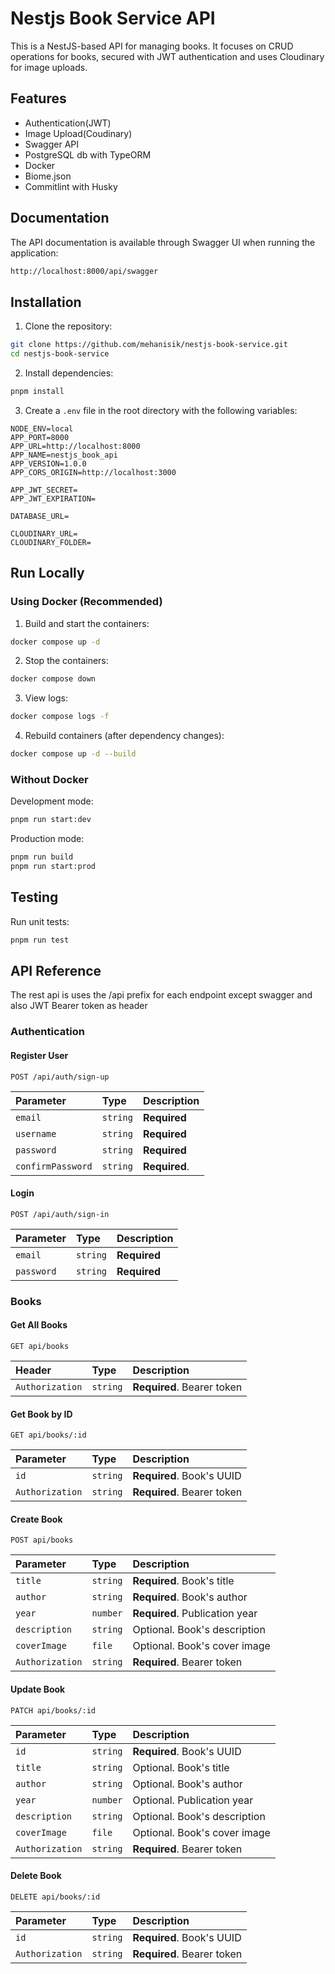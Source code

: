 # Nestjs Book Service API

This is a NestJS-based API for managing books. It focuses on CRUD  operations for books, secured with JWT authentication and uses Cloudinary for image uploads.

## Features

- Authentication(JWT)
- Image Upload(Coudinary)
- Swagger API
- PostgreSQL db with TypeORM
- Docker
- Biome.json
- Commitlint with Husky


## Documentation

The API documentation is available through Swagger UI when running the application:

```bash
http://localhost:8000/api/swagger
```

## Installation

1. Clone the repository:
```bash
git clone https://github.com/mehanisik/nestjs-book-service.git
cd nestjs-book-service
```

2. Install dependencies:
```bash
pnpm install
```

3. Create a `.env` file in the root directory with the following variables:
```env
NODE_ENV=local
APP_PORT=8000
APP_URL=http://localhost:8000
APP_NAME=nestjs_book_api
APP_VERSION=1.0.0
APP_CORS_ORIGIN=http://localhost:3000

APP_JWT_SECRET=
APP_JWT_EXPIRATION=

DATABASE_URL= 

CLOUDINARY_URL=
CLOUDINARY_FOLDER=
```

## Run Locally

### Using Docker (Recommended)

1. Build and start the containers:
```bash
docker compose up -d
```

2. Stop the containers:
```bash
docker compose down
```

3. View logs:
```bash
docker compose logs -f
```

4. Rebuild containers (after dependency changes):
```bash
docker compose up -d --build
```

### Without Docker

Development mode:
```bash
pnpm run start:dev
```

Production mode:
```bash
pnpm run build
pnpm run start:prod
```

## Testing

Run unit tests:
```bash
pnpm run test
```

## API Reference

The rest api is uses the /api prefix for each endpoint except swagger and also JWT Bearer token as header

### Authentication

#### Register User
```http
POST /api/auth/sign-up
```

| Parameter  | Type     | Description                    |
| :--------  | :------- | :---------------------------- |
| `email`    | `string` | **Required**  |
| `username` | `string` | **Required**  |
| `password` | `string` | **Required**  |
| `confirmPassword` | `string` | **Required**.|

#### Login
```http
POST /api/auth/sign-in
```

| Parameter  | Type     | Description                    |
| :--------  | :------- | :---------------------------- |
| `email`    | `string` | **Required**    |
| `password` | `string` | **Required** |

### Books

#### Get All Books
```http
GET api/books
```

| Header     | Type     | Description                    |
| :--------  | :------- | :---------------------------- |
| `Authorization` | `string` | **Required**. Bearer token |

#### Get Book by ID
```http
GET api/books/:id
```

| Parameter  | Type     | Description                    |
| :--------  | :------- | :---------------------------- |
| `id`       | `string` | **Required**. Book's UUID     |
| `Authorization` | `string` | **Required**. Bearer token |

#### Create Book
```http
POST api/books
```

| Parameter     | Type     | Description                    |
| :--------     | :------- | :---------------------------- |
| `title`       | `string` | **Required**. Book's title    |
| `author`      | `string` | **Required**. Book's author   |
| `year`        | `number` | **Required**. Publication year|
| `description` | `string` | Optional. Book's description  |
| `coverImage`  | `file`   | Optional. Book's cover image  |
| `Authorization` | `string` | **Required**. Bearer token |

#### Update Book
```http
PATCH api/books/:id
```

| Parameter     | Type     | Description                    |
| :--------     | :------- | :---------------------------- |
| `id`          | `string` | **Required**. Book's UUID     |
| `title`       | `string` | Optional. Book's title        |
| `author`      | `string` | Optional. Book's author       |
| `year`        | `number` | Optional. Publication year    |
| `description` | `string` | Optional. Book's description  |
| `coverImage`  | `file`   | Optional. Book's cover image  |
| `Authorization` | `string` | **Required**. Bearer token |

#### Delete Book
```http
DELETE api/books/:id
```

| Parameter  | Type     | Description                    |
| :--------  | :------- | :---------------------------- |
| `id`       | `string` | **Required**. Book's UUID     |
| `Authorization` | `string` | **Required**. Bearer token |

